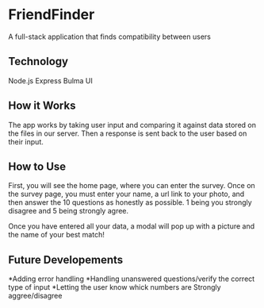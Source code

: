 # FriendFinder

A full-stack application that finds compatibility between users

## Technology

Node.js
Express
Bulma UI

## How it Works

The app works by taking user input and comparing it against data stored on the files in our server. Then a response is sent back to the user based on their input.

## How to Use

First, you will see the home page, where you can enter the survey.
Once on the survey page, you must enter your name, a url link to your photo, and then answer the 10 questions as honestly as possible.
1 being you strongly disagree and 5 being strongly agree.

Once you have entered all your data, a modal will pop up with a picture and the name of your best match!

## Future Developements

*Adding error handling
*Handling unanswered questions/verify the correct type of input
\*Letting the user know whick numbers are Strongly aggree/disagree
